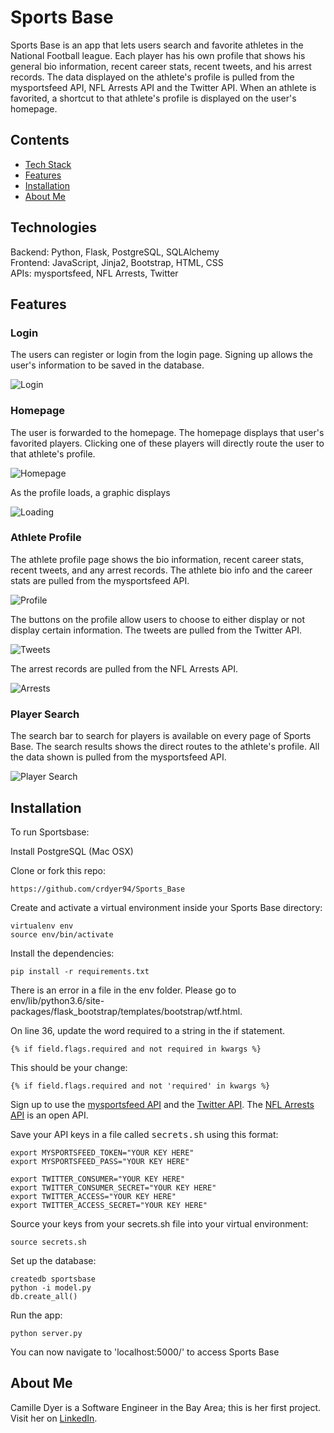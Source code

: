 # Sports Base

Sports Base is an app that lets users search and favorite athletes in the National Football league. Each player has his own profile that shows his general bio information, recent career stats, recent tweets, and his arrest records. The data displayed on the athlete's profile is pulled from the mysportsfeed API, NFL Arrests API and the Twitter API. When an athlete is favorited, a shortcut to that athlete's profile is displayed on the user's homepage.  

## Contents
* [Tech Stack](#technologies)
* [Features](#features)
* [Installation](#install)
* [About Me](#aboutme)

## <a name="technologies"></a>Technologies
Backend: Python, Flask, PostgreSQL, SQLAlchemy<br/>
Frontend: JavaScript, Jinja2, Bootstrap, HTML, CSS<br/>
APIs: mysportsfeed, NFL Arrests, Twitter<br/>

## <a name="features"></a>Features

### Login 
The users can register or login from the login page. Signing up allows the user's information to be saved in the database.

![Login](/Screenshots/loginpage.jpg)

### Homepage
The user is forwarded to the homepage. The homepage displays that user's favorited players. Clicking one of these players will directly route the user to that athlete's profile.

![Homepage](/Screenshots/homepage.jpg)

As the profile loads, a graphic displays

![Loading](/Screenshots/loading.jpg)

### Athlete Profile
The athlete profile page shows the bio information, recent career stats, recent tweets, and any arrest records. The athlete bio info and the career stats are pulled from the mysportsfeed API.

![Profile](/Screenshots/athleteprofile.jpg)

The buttons on the profile allow users to choose to either display or not display certain information. The tweets are pulled from the Twitter API.

![Tweets](/Screenshots/showtweets.jpg)

The arrest records are pulled from the NFL Arrests API. 

![Arrests](/Screenshots/showarrests.jpg)


### Player Search
The search bar to search for players is available on every page of Sports Base. The search results shows the direct routes to the athlete's profile. All the data shown is pulled from the mysportsfeed API.

![Player Search](/Screenshots/searchresults.jpg)


## <a name="install"></a>Installation

To run Sportsbase:

Install PostgreSQL (Mac OSX)

Clone or fork this repo:

```
https://github.com/crdyer94/Sports_Base
```

Create and activate a virtual environment inside your Sports Base directory:

```
virtualenv env
source env/bin/activate
```

Install the dependencies:

```
pip install -r requirements.txt
```

There is an error in a file in the env folder. Please go to env/lib/python3.6/site-packages/flask_bootstrap/templates/bootstrap/wtf.html.

On line 36, update the word required to a string in the if statement.
```
{% if field.flags.required and not required in kwargs %}
```
This should be your change:
```
{% if field.flags.required and not 'required' in kwargs %}
```

Sign up to use the [mysportsfeed API](https://www.mysportsfeeds.com/data-feeds/api-docs/) and the [Twitter API](https://developer.twitter.com/en/docs). The [NFL Arrests API](http://nflarrest.com/api/) is an open API.

Save your API keys in a file called <kbd>secrets.sh</kbd> using this format:
```
export MYSPORTSFEED_TOKEN="YOUR KEY HERE"
export MYSPORTSFEED_PASS="YOUR KEY HERE"

export TWITTER_CONSUMER="YOUR KEY HERE"
export TWITTER_CONSUMER_SECRET="YOUR KEY HERE"
export TWITTER_ACCESS="YOUR KEY HERE"
export TWITTER_ACCESS_SECRET="YOUR KEY HERE"
```

Source your keys from your secrets.sh file into your virtual environment:
```
source secrets.sh
```

Set up the database:
```
createdb sportsbase
python -i model.py
db.create_all()
```

Run the app:
```
python server.py
```

You can now navigate to 'localhost:5000/' to access Sports Base


## <a name="aboutme"></a>About Me
Camille Dyer is a Software Engineer in the Bay Area; this is her first project.
Visit her on [LinkedIn](http://www.linkedin.com/in/crdyer94).

